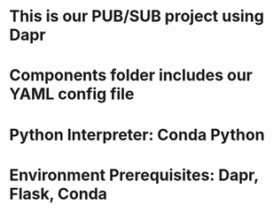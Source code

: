 # This is our PUB/SUB project using Dapr

# Components folder includes our YAML config file

# Python Interpreter: Conda Python

# Environment Prerequisites: Dapr, Flask, Conda